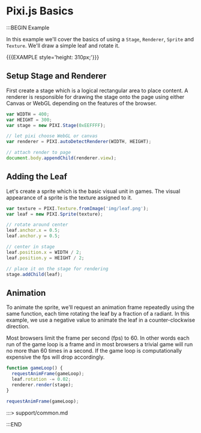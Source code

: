 # Pixi.js Basics

:::BEGIN Example

In this example we'll cover the basics of using a `Stage`, `Renderer`,
`Sprite` and `Texture`. We'll draw a simple leaf and rotate it.

{{{EXAMPLE style='height: 310px;'}}}

## Setup Stage and Renderer

First create a stage which is a logical rectangular area to place
content. A renderer is responsible for drawing the stage onto the
page using either Canvas or WebGL depending on the features of the browser.

```js
var WIDTH = 400;
var HEIGHT = 300;
var stage = new PIXI.Stage(0xEEFFFF);

// let pixi choose WebGL or canvas
var renderer = PIXI.autoDetectRenderer(WIDTH, HEIGHT);

// attach render to page
document.body.appendChild(renderer.view);
```

## Adding the Leaf

Let's create a sprite which is the basic visual unit in games. The visual
appearance of a sprite is the texture assigned to it.

```js
var texture = PIXI.Texture.fromImage('img/leaf.png');
var leaf = new PIXI.Sprite(texture);

// rotate around center
leaf.anchor.x = 0.5;
leaf.anchor.y = 0.5;

// center in stage
leaf.position.x = WIDTH / 2;
leaf.position.y = HEIGHT / 2;

// place it on the stage for rendering
stage.addChild(leaf);
```

## Animation

To animate the sprite, we'll request an animation frame repeatedly using the
same function, each time rotating the leaf by a fraction of a radiant.
In this example, we use a negative value to animate the leaf in a
counter-clockwise direction.

Most browsers limit the frame per second (fps) to 60. In other words each run of
the game loop is a frame and in most browsers a trivial game will run no more than 60 times in a second.
If the game loop is computationally expensive the fps will drop accordingly.

```js
function gameLoop() {
  requestAnimFrame(gameLoop);
  leaf.rotation -= 0.02;
  renderer.render(stage);
}

requestAnimFrame(gameLoop);
```

:::> support/common.md

:::END
